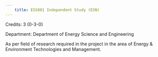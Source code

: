 ```yaml
---
    title: ESS801 Independent Study (ESN)
---
```

Credits: 3 (0-3-0)

Department: Department of Energy Science and Engineering

As per field of research required in the project in the area of Energy & Environment Technologies and Management.